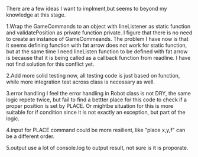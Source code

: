 

There are a few ideas I want to implment,but seems to beyond my knowledge at this stage.

1.Wrap the GameCommands to an object with lineListener as static function  and validatePosition as private function private.
I figure that there is no need to create an instance of GameCommeands. 
 The problem I have now is that it seems defining function with fat arrow does not work for static function, but at the same time I need lineListen function to be defined with fat arrow is because that it is being called as a callback function from readline.  I have not find solution for this conflict yet.

 2.Add more solid testing
  now, all testing code is just based on function, while more integration test across class is necessary as well.

 3.error handling 
 I feel the error handling in Robot class is not DRY, the same logic repete twice, but fail to find a bettter place for this code to check if a proper position is set by PLACE. Or mightbe situation for this is more suitable for if condition since it is not exactly an exception, but part of the logic.

 4.input for PLACE command could be more resilient, like "place x,y,f" can be a different order.

 5.output 
 use a lot of console.log to output result, not sure is it is proporate.

  
